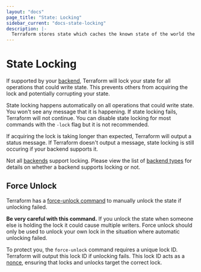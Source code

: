```yaml
---
layout: "docs"
page_title: "State: Locking"
sidebar_current: "docs-state-locking"
description: |-
  Terraform stores state which caches the known state of the world the last time Terraform ran.
---
```


# State Locking

If supported by your [backend](/docs/backends), Terraform will lock your
state for all operations that could write state. This prevents
others from acquiring the lock and potentially corrupting your state.

State locking happens automatically on all operations that could write
state. You won't see any message that it is happening. If state locking fails,
Terraform will not continue. You can disable state locking for most commands
with the `-lock` flag but it is not recommended.

If acquiring the lock is taking longer than expected, Terraform will output
a status message. If Terraform doesn't output a message, state locking is
still occuring if your backend supports it.

Not all [backends](/docs/backends) support locking. Please view the list
of [backend types](/docs/backends/types) for details on whether a backend
supports locking or not.

## Force Unlock

Terraform has a [force-unlock command](/docs/commands/force-unlock.html)
to manually unlock the state if unlocking failed.

**Be very careful with this command.** If you unlock the state when someone
else is holding the lock it could cause multiple writers. Force unlock should
only be used to unlock your own lock in the situation where automatic
unlocking failed.

To protect you, the `force-unlock` command requires a unique lock ID. Terraform
will output this lock ID if unlocking fails. This lock ID acts as a
[nonce](https://en.wikipedia.org/wiki/Cryptographic_nonce), ensuring
that locks and unlocks target the correct lock.
